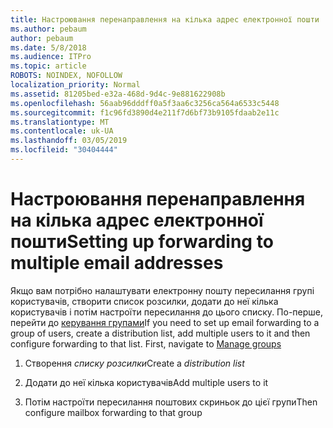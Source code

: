 ```yaml
---
title: Настроювання перенаправлення на кілька адрес електронної пошти
ms.author: pebaum
author: pebaum
ms.date: 5/8/2018
ms.audience: ITPro
ms.topic: article
ROBOTS: NOINDEX, NOFOLLOW
localization_priority: Normal
ms.assetid: 81205bed-e32a-468d-9d4c-9e881622908b
ms.openlocfilehash: 56aab96dddff0a5f3aa6c3256ca564a6533c5448
ms.sourcegitcommit: f1c96fd3890d4e211f7d6bf73b9105fdaab2e11c
ms.translationtype: MT
ms.contentlocale: uk-UA
ms.lasthandoff: 03/05/2019
ms.locfileid: "30404444"
---
```

# <a name="setting-up-forwarding-to-multiple-email-addresses"></a><span data-ttu-id="b669b-102">Настроювання перенаправлення на кілька адрес електронної пошти</span><span class="sxs-lookup"><span data-stu-id="b669b-102">Setting up forwarding to multiple email addresses</span></span>

<span data-ttu-id="b669b-p101">Якщо вам потрібно налаштувати електронну пошту пересилання групі користувачів, створити список розсилки, додати до неї кілька користувачів і потім настроїти пересилання до цього списку. По-перше, перейти до [керування групами](https://portal.office.com/adminportal/home#/groups)</span><span class="sxs-lookup"><span data-stu-id="b669b-p101">If you need to set up email forwarding to a group of users, create a distribution list, add multiple users to it and then configure forwarding to that list. First, navigate to [Manage groups](https://portal.office.com/adminportal/home#/groups)</span></span>
  
1. <span data-ttu-id="b669b-105">Створення *списку розсилки*</span><span class="sxs-lookup"><span data-stu-id="b669b-105">Create a  *distribution list*</span></span> 
    
2. <span data-ttu-id="b669b-106">Додати до неї кілька користувачів</span><span class="sxs-lookup"><span data-stu-id="b669b-106">Add multiple users to it</span></span>
    
3. <span data-ttu-id="b669b-107">Потім настроїти пересилання поштових скриньок до цієї групи</span><span class="sxs-lookup"><span data-stu-id="b669b-107">Then configure mailbox forwarding to that group</span></span>
    

